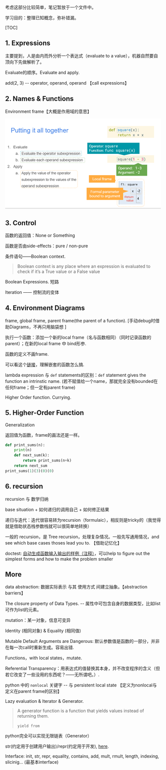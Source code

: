 考虑这部分比较简单，笔记暂放于一个文件中。

学习目的：整理已知概念，弥补错漏。

[TOC]

## 1. Expressions

主要提到，人是由内而外分析一个表达式（evaluate to a value），机器自然要自顶向下先做解析了。

Evaluate的顺序。Evaluate and apply.

add(2, 3) -- operator, operand, operand 【call expressions】

## 2. Names & Functions

Environment frame【大概是作用域的意思】

![](./pics/0x02-01.png)

## 3. Control

函数的返回值：None or Something

函数是否由side-effects：pure / non-pure

条件语句——Boolean context.

> Boolean context is any place  where an expression is evaluated to check if it’s a True value or a False value

Boolean Expressions. 短路

Iteration —— 控制流的变体

## 4. Environment Diagrams

frame, global frame, parent frame(the parent of a function). [手动debug时借助Diagrams，不再只用脑袋想 ] 

执行一个函数：添加一个新的local frame（名与函数相同）（同时记录函数的parent）；在新的local frame 中 bind形参.

函数的定义不画frame.

可以看这个[链接](http://pythontutor.com/visualize.html#code=def%20square%28x%29%3A%0A%20%20%20%20return%20x%20*%20x%0A%0Adef%20sum_of_squares%28x,%20y%29%3A%0A%20%20%20%20return%20square%28x%29%20%2B%20square%28y%29%0A%20%20%20%20%0Asum_of_squares%283,%204%29&cumulative=true&curInstr=0&heapPrimitives=nevernest&mode=display&origin=opt-frontend.js&py=3&rawInputLstJSON=%5B%5D&textReferences=false)，理解嵌套的函数怎么搞.

lambda expression 与 `def` statements的区别：`def` statement gives the function an intrinstic name. (若不赋值给一个name，那就完全没有bounded在任何frame；但一定有parent frame)

Higher Order function. Currying.

## 5. Higher-Order Function

Generalization

返回值为函数，frame的画法还是一样。

```python
def print_sums(n):
    print(n)
    def next_sum(k):
        return print_sums(n+k)
    return next_sum
print_sums(1)(3)(0)(0)
```

## 6. recursion

recursion 与 数学归纳

base situation + 如何递归的调用自己 + 如何修正结果

递归与迭代：迭代很容易转为recursion（formulaic），相反则是tricky的（我觉得就是借助状态栈参数栈就可以很简单地转换）

一般的 recursion，是 Tree recursion，处理复杂情况。一般先写通用情况，and see which base cases thoses lead you to. 【借助记忆化】

doctest: [自动生成函数输入输出的样例（注释）](https://en.wikipedia.org/wiki/Doctest)，可以help to figure out the simplest forms and how to make the problem smaller

## More

data abstraction: 数据实际表示 与其 使用方式 间建立抽象。【abstraction barriers】

The closure property of Data Types. -- 属性中可包含自身的数据类型，比如list可作为list的元素。

mutation：某一对象，信息可变异

Identity (相同对象) & Equality (相同值)

Mutable Default Arguments are Dangerous: 默认参数值是函数的一部分，并非在每一次call时重新生成。容易出错.

Functions，with local states，mutate.

Referential Transparency：用表达式的值替换其本身，并不改变程序的含义（但若它改变了一些没用的东西呢？——无所谓吧。）.

python 中的 `nonlocal` 关键字 -- 与 persistent local state 【定义为nonlocal与定义在parent frame的区别】


Lazy evaluation & Iterator & Generator.

> A generator function is a function that yields values instead of returning them.
>
> `yield from`

python完全可以实现无限链表（Generator）

str(约定用于创建用户输出)/repr(约定用于开发), [here](https://stackoverflow.com/questions/1436703/difference-between-str-and-repr).

Interface: init, str, repr, equality, contains, add, mult, rmult, length, indexing, slicinig... (最基本interface)